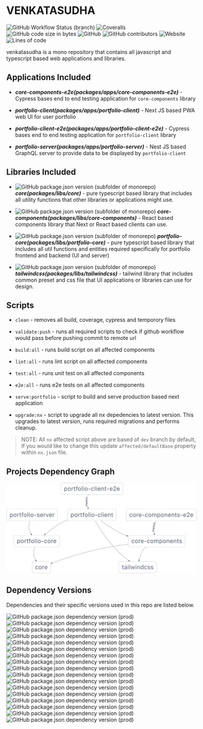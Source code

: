 # VENKATASUDHA

![GitHub Workflow Status (branch)](https://img.shields.io/github/workflow/status/kanakamedala-rajesh/venkatasudha/CI%20Build/dev?style=for-the-badge)
![Coveralls](https://img.shields.io/coveralls/github/kanakamedala-rajesh/venkatasudha?style=for-the-badge)
![GitHub code size in bytes](https://img.shields.io/github/languages/code-size/kanakamedala-rajesh/venkatasudha?style=for-the-badge)
![GitHub](https://img.shields.io/github/license/kanakamedala-rajesh/venkatasudha?style=for-the-badge)
![GitHub contributors](https://img.shields.io/github/contributors/kanakamedala-rajesh/venkatasudha?style=for-the-badge)
![Website](https://img.shields.io/website?down_color=red&down_message=offline&label=Portfolio%20website&logo=portfolio-webite-status&style=for-the-badge&up_color=green&up_message=online&url=https%3A%2F%2Fportfolio.venkatasudha.com%2F)
![Lines of code](https://img.shields.io/tokei/lines/github/kanakamedala-rajesh/venkatasudha?style=for-the-badge)

venkatasudha is a mono repository that contains all javascript and typescript based web applications and libraries.

## Applications Included

- **_core-components-e2e(packages/apps/core-components-e2e)_** - Cypress bases end to end testing application for `core-components` library

- **_portfolio-client(packages/apps/portfolio-client)_** - Next JS based PWA web UI for user portfolio

- **_portfolio-client-e2e(packages/apps/portfolio-client-e2e)_** - Cypress bases end to end testing application for `portfolio-client` library

- **_portfolio-server(packages/apps/portfolio-server)_** - Nest JS based GraphQL server to provide data to be displayed by `portfolio-client`

## Libraries Included

- ![GitHub package.json version (subfolder of monorepo)](https://img.shields.io/github/package-json/v/kanakamedala-rajesh/venkatasudha?filename=packages%2Flibs%2Fcore%2Fpackage.json&style=flat-square)
  **_core(packages/libs/core)_** - pure typescript based library that includes all utility functions that other libraries or applications might use.

- ![GitHub package.json version (subfolder of monorepo)](https://img.shields.io/github/package-json/v/kanakamedala-rajesh/venkatasudha?filename=packages%2Flibs%2Fcore-components%2Fpackage.json&style=flat-square) **_core-components(packages/libs/core-components)_** - React based components library that Next or React based clients can use.

- ![GitHub package.json version (subfolder of monorepo)](https://img.shields.io/github/package-json/v/kanakamedala-rajesh/venkatasudha?filename=packages%2Flibs%2Fportfolio-core%2Fpackage.json&style=flat-square) **_portfolio-core(packages/libs/portfolio-core)_** - pure typescript based library that includes all util functions and entities required specifically for portfolio frontend and backend (UI and server)

- ![GitHub package.json version (subfolder of monorepo)](https://img.shields.io/github/package-json/v/kanakamedala-rajesh/venkatasudha?filename=packages%2Flibs%2Ftailwindcss%2Fpackage.json&style=flat-square)
  **_tailwindcss(packages/libs/tailwindcss)_** - tailwind library that includes common preset and css file that UI applications or libraries can use for design.

## Scripts

- `clean` - removes all build, coverage, cypress and temporory files

- `validate:push` - runs all required scripts to check if github workflow would pass before pushing commit to remote url

- `build:all` - runs build script on all affected components

- `lint:all` - runs lint script on all affected components

- `test:all` - runs unit test on all affected components

- `e2e:all` - runs e2e tests on all affected components

- `serve:portfolio` - script to build and serve production based next application

- `upgrade:nx` - script to upgrade all nx depedencies to latest version. This upgrades to latest version, runs required migrations and performs cleanup.

> NOTE: All `nx` affected script above are based of `dev` branch by default, If you would like to change this update `affected/defaultBase` property within `nx.json` file.

## Projects Dependency Graph

![Projects Dependency Graph](docs/images/projects_graph.png)

## Dependency Versions

Dependencies and their specific versions used in this repo are listed below.

![GitHub package.json dependency version (prod)](https://img.shields.io/github/package-json/dependency-version/kanakamedala-rajesh/venkatasudha/@nestjs/common)
![GitHub package.json dependency version (prod)](https://img.shields.io/github/package-json/dependency-version/kanakamedala-rajesh/venkatasudha/@nestjs/core)
![GitHub package.json dependency version (prod)](https://img.shields.io/github/package-json/dependency-version/kanakamedala-rajesh/venkatasudha/@nestjs/platform-express)
![GitHub package.json dependency version (prod)](https://img.shields.io/github/package-json/dependency-version/kanakamedala-rajesh/venkatasudha/classnames)
![GitHub package.json dependency version (prod)](https://img.shields.io/github/package-json/dependency-version/kanakamedala-rajesh/venkatasudha/core-js)
![GitHub package.json dependency version (prod)](https://img.shields.io/github/package-json/dependency-version/kanakamedala-rajesh/venkatasudha/framer-motion)
![GitHub package.json dependency version (prod)](https://img.shields.io/github/package-json/dependency-version/kanakamedala-rajesh/venkatasudha/next)
![GitHub package.json dependency version (prod)](https://img.shields.io/github/package-json/dependency-version/kanakamedala-rajesh/venkatasudha/next-pwa)
![GitHub package.json dependency version (prod)](https://img.shields.io/github/package-json/dependency-version/kanakamedala-rajesh/venkatasudha/react)
![GitHub package.json dependency version (prod)](https://img.shields.io/github/package-json/dependency-version/kanakamedala-rajesh/venkatasudha/react-dom)
![GitHub package.json dependency version (prod)](https://img.shields.io/github/package-json/dependency-version/kanakamedala-rajesh/venkatasudha/react-icons)
![GitHub package.json dependency version (prod)](https://img.shields.io/github/package-json/dependency-version/kanakamedala-rajesh/venkatasudha/react-router-dom)
![GitHub package.json dependency version (prod)](https://img.shields.io/github/package-json/dependency-version/kanakamedala-rajesh/venkatasudha/react-use)
![GitHub package.json dependency version (prod)](https://img.shields.io/github/package-json/dependency-version/kanakamedala-rajesh/venkatasudha/reflect-metadata)
![GitHub package.json dependency version (prod)](https://img.shields.io/github/package-json/dependency-version/kanakamedala-rajesh/venkatasudha/regenerator-runtime)
![GitHub package.json dependency version (prod)](https://img.shields.io/github/package-json/dependency-version/kanakamedala-rajesh/venkatasudha/rxjs)
![GitHub package.json dependency version (prod)](https://img.shields.io/github/package-json/dependency-version/kanakamedala-rajesh/venkatasudha/tslib)
